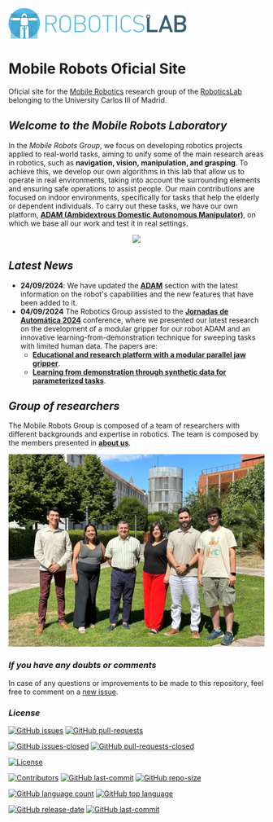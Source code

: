 [![roboticslab-uc3m logo](fig/roboticslab-banner-350px.png)](https://github.com/roboticslab-uc3m)

# Mobile Robots Oficial Site
Oficial site for the [Mobile Robotics](https://mobile-robots-group-uc3m.github.io/MobileRobotsDocumentation) research group of the [RoboticsLab](https://github.com/roboticslab-uc3m) belonging to the University Carlos III of Madrid.
## *Welcome to the Mobile Robots Laboratory*

In the *Mobile Robots Group*, we focus on developing robotics projects applied to real-world tasks, aiming to unify some of the main research areas in robotics, such as **navigation, vision, manipulation, and grasping**. To achieve this, we develop our own algorithms in this lab that allow us to operate in real environments, taking into account the surrounding elements and ensuring safe operations to assist people. Our main contributions are focused on indoor environments, specifically for tasks that help the elderly or dependent individuals. To carry out these tasks, we have our own platform, [**ADAM (Ambidextrous Domestic Autonomous Manipulator)**](./ADAM/), on which we base all our work and test it in real settings.

<p align="center">
  <img src="fig/gifAdam.gif" style="max-width: auto; height: auto;" />
</p>

## *Latest News*
- **24/09/2024**: We have updated the [**ADAM**](./ADAM/) section with the latest information on the robot's capabilities and the new features that have been added to it.
- **04/09/2024** The Robotics Group assisted to the [**Jornadas de Automática 2024**](https://jautomatica.uma.es/) conference, where we presented our latest research on the development of a modular gripper for our robot ADAM and an innovative learning-from-demonstration technique for sweeping tasks with limited human data. The papers are:
  - [**Educational and research platform with a modular parallel jaw gripper**](https://www.researchgate.net/publication/382820563_Plataforma_educativa_y_de_investigacion_con_pinza_paralela_modular).
  - [**Learning from demonstration through synthetic data for parameterized tasks**](https://www.researchgate.net/publication/382817809_Aprendizaje_por_demostracion_mediante_datos_sinteticos_para_tareas_parametrizadas).

## *Group of researchers*
The Mobile Robots Group is composed of a team of researchers with different backgrounds and expertise in robotics. The team is composed by the members presented in [**about us**](./about/about.md).

<p align="center">
  <img src="fig/FotoGrupo.jpeg" style="max-width: auto; height: auto;" />
</p>

### *If you have any doubts or comments*

In case of any questions or improvements to be made to this repository, feel free to comment on a [new issue](https://github.com/Mobile-Robots-Group-UC3M/MobileRobotsDocumentation/issues).

### *License*
[![GitHub issues](https://img.shields.io/github/issues/Mobile-Robots-Group-UC3M/MobileRobotsDocumentation.svg)]()
[![GitHub pull-requests](https://img.shields.io/github/issues-pr/Mobile-Robots-Group-UC3M/MobileRobotsDocumentation.svg)]()

[![GitHub issues-closed](https://img.shields.io/github/issues-closed/Mobile-Robots-Group-UC3M/MobileRobotsDocumentation.svg)]()
[![GitHub pull-requests-closed](https://img.shields.io/github/issues-pr-closed/Mobile-Robots-Group-UC3M/MobileRobotsDocumentation.svg)]()

[![License](https://img.shields.io/github/license/Mobile-Robots-Group-UC3M/MobileRobotsDocumentation.svg)](https://opensource.org/licenses/LGPL-2.1)

[![Contributors](https://img.shields.io/github/contributors/Mobile-Robots-Group-UC3M/MobileRobotsDocumentation.svg)]()
[![GitHub last-commit](https://img.shields.io/github/last-commit/Mobile-Robots-Group-UC3M/MobileRobotsDocumentation.svg)]()
[![GitHub repo-size](https://img.shields.io/github/repo-size/Mobile-Robots-Group-UC3M/MobileRobotsDocumentation.svg)]()

[![GitHub language count](https://img.shields.io/github/languages/count/Mobile-Robots-Group-UC3M/MobileRobotsDocumentation.svg)]()
[![GitHub top language](https://img.shields.io/github/languages/top/Mobile-Robots-Group-UC3M/MobileRobotsDocumentation.svg)]()

[![GitHub release-date](https://img.shields.io/github/release-date/Mobile-Robots-Group-UC3M/MobileRobotsDocumentation.svg)]()
[![GitHub last-commit](https://img.shields.io/github/last-commit/Mobile-Robots-Group-UC3M/MobileRobotsDocumentation.svg)]()

